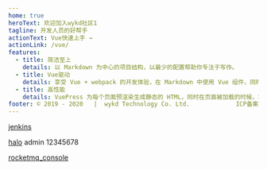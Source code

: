 ```yaml
---
home: true
heroText: 欢迎加入wykd社区1
tagline: 开发人员的好帮手
actionText: Vue快速上手 →
actionLink: /vue/
features:
  - title: 简洁至上
    details: 以 Markdown 为中心的项目结构，以最少的配置帮助你专注于写作。
  - title: Vue驱动
    details: 享受 Vue + webpack 的开发体验，在 Markdown 中使用 Vue 组件，同时可以使用 Vue 来开发自定义主题。
  - title: 高性能
    details: VuePress 为每个页面预渲染生成静态的 HTML，同时在页面被加载的时候，将作为 SPA 运行。
footer: © 2019 - 2020   |  wykd Technology Co. Ltd.             ICP备案证书号：<a rel="nofollow" href="http://www.beian.miit.gov.cn">粤ICP备20046866号</a>
---
```




[jenkins](120.24.170.89:8080)  

[halo](120.24.87.121:8090/admin/index.html#/dashboard)  admin 12345678

[rocketmq_console](120.24.87.121:8099/#/)

